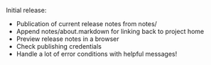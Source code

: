 Initial release:

* Publication of current release notes from notes/
* Append notes/about.markdown for linking back to project home
* Preview release notes in a browser
* Check publishing credentials
* Handle a lot of error conditions with helpful messages!